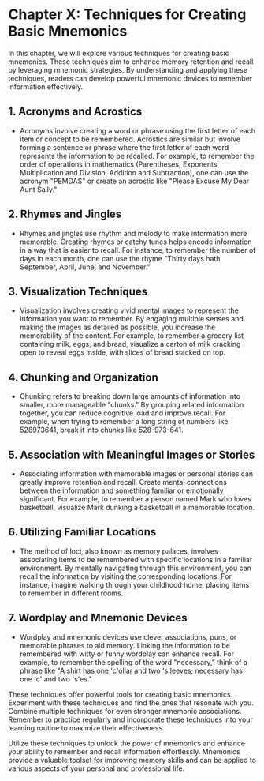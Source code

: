 Chapter X: Techniques for Creating Basic Mnemonics
==================================================

In this chapter, we will explore various techniques for creating basic mnemonics. These techniques aim to enhance memory retention and recall by leveraging mnemonic strategies. By understanding and applying these techniques, readers can develop powerful mnemonic devices to remember information effectively.

**1. Acronyms and Acrostics**
-----------------------------

* Acronyms involve creating a word or phrase using the first letter of each item or concept to be remembered. Acrostics are similar but involve forming a sentence or phrase where the first letter of each word represents the information to be recalled. For example, to remember the order of operations in mathematics (Parentheses, Exponents, Multiplication and Division, Addition and Subtraction), one can use the acronym "PEMDAS" or create an acrostic like "Please Excuse My Dear Aunt Sally."

**2. Rhymes and Jingles**
-------------------------

* Rhymes and jingles use rhythm and melody to make information more memorable. Creating rhymes or catchy tunes helps encode information in a way that is easier to recall. For instance, to remember the number of days in each month, one can use the rhyme "Thirty days hath September, April, June, and November."

**3. Visualization Techniques**
-------------------------------

* Visualization involves creating vivid mental images to represent the information you want to remember. By engaging multiple senses and making the images as detailed as possible, you increase the memorability of the content. For example, to remember a grocery list containing milk, eggs, and bread, visualize a carton of milk cracking open to reveal eggs inside, with slices of bread stacked on top.

**4. Chunking and Organization**
--------------------------------

* Chunking refers to breaking down large amounts of information into smaller, more manageable "chunks." By grouping related information together, you can reduce cognitive load and improve recall. For example, when trying to remember a long string of numbers like 528973641, break it into chunks like 528-973-641.

**5. Association with Meaningful Images or Stories**
----------------------------------------------------

* Associating information with memorable images or personal stories can greatly improve retention and recall. Create mental connections between the information and something familiar or emotionally significant. For example, to remember a person named Mark who loves basketball, visualize Mark dunking a basketball in a memorable location.

**6. Utilizing Familiar Locations**
-----------------------------------

* The method of loci, also known as memory palaces, involves associating items to be remembered with specific locations in a familiar environment. By mentally navigating through this environment, you can recall the information by visiting the corresponding locations. For instance, imagine walking through your childhood home, placing items to remember in different rooms.

**7. Wordplay and Mnemonic Devices**
------------------------------------

* Wordplay and mnemonic devices use clever associations, puns, or memorable phrases to aid memory. Linking the information to be remembered with witty or funny wordplay can enhance recall. For example, to remember the spelling of the word "necessary," think of a phrase like "A shirt has one 'c'ollar and two 's'leeves; necessary has one 'c' and two 's'es."

These techniques offer powerful tools for creating basic mnemonics. Experiment with these techniques and find the ones that resonate with you. Combine multiple techniques for even stronger mnemonic associations. Remember to practice regularly and incorporate these techniques into your learning routine to maximize their effectiveness.

Utilize these techniques to unlock the power of mnemonics and enhance your ability to remember and recall information effortlessly. Mnemonics provide a valuable toolset for improving memory skills and can be applied to various aspects of your personal and professional life.
